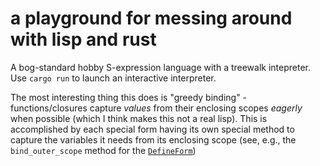 # a playground for messing around with lisp and rust

A bog-standard hobby S-expression language with a treewalk intepreter. Use `cargo run` to launch an interactive
interpreter.

The most
interesting thing this does is "greedy binding" - functions/closures
capture _values_ from their enclosing scopes _eagerly_ when possible (which
I think makes this not a real lisp). This is accomplished by each special form having its own special method to capture
the variables it needs from its enclosing scope (see, e.g., the `bind_outer_scope` method for the [
`DefineForm`](src/builtins/special_forms.rs))
